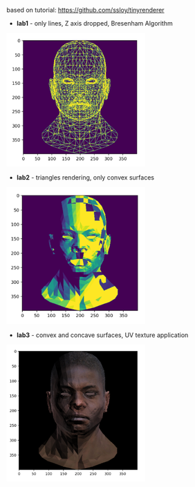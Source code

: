 based on tutorial: https://github.com/ssloy/tinyrenderer


* **lab1** - only lines, Z axis dropped, Bresenham Algorithm
<img src="artifacts/lab1.png" width="320">


* **lab2** - triangles rendering, only convex surfaces
<img src="artifacts/lab2.png" width="320">


* **lab3** - convex and concave surfaces, UV texture application
<img src="artifacts/lab3.png" width="320">
